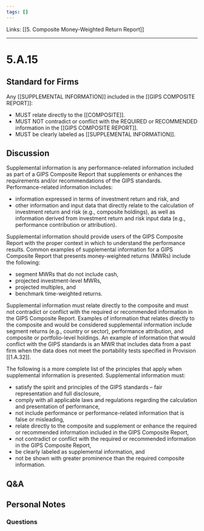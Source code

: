 ```yaml
---
tags: []
---
```

Links: [[5. Composite Money-Weighted Return Report]]
___
# 5.A.15
## Standard for Firms
Any [[SUPPLEMENTAL INFORMATION]] included in the [[GIPS COMPOSITE REPORT]]:
- MUST relate directly to the [[COMPOSITE]].
- MUST NOT contradict or conflict with the REQUIRED or RECOMMENDED information in the [[GIPS COMPOSITE REPORT]].
- MUST be clearly labeled as [[SUPPLEMENTAL INFORMATION]].
## Discussion
Supplemental information is any performance-related information included as part of a GIPS Composite Report that supplements or enhances the requirements and/or recommendations of the GIPS standards. Performance-related information includes:
- information expressed in terms of investment return and risk, and
- other information and input data that directly relate to the calculation of investment return and risk (e.g., composite holdings), as well as information derived from investment return and risk input data (e.g., performance contribution or attribution).

Supplemental information should provide users of the GIPS Composite Report with the proper context in which to understand the performance results. Common examples of supplemental information for a GIPS Composite Report that presents money-weighted returns (MWRs) include the following:
- segment MWRs that do not include cash,
- projected investment-level MWRs,
- projected multiples, and
- benchmark time-weighted returns.

Supplemental information must relate directly to the composite and must not contradict or conflict with the required or recommended information in the GIPS Composite Report. Examples of information that relates directly to the composite and would be considered supplemental information include segment returns (e.g., country or sector), performance attribution, and composite or portfolio-level holdings. An example of information that would conflict with the GIPS standards is an MWR that includes data from a past firm when the data does not meet the portability tests specified in Provision [[1.A.32]].

The following is a more complete list of the principles that apply when supplemental information is presented. Supplemental information must:
- satisfy the spirit and principles of the GIPS standards – fair representation and full disclosure,
- comply with all applicable laws and regulations regarding the calculation and presentation of performance,
- not include performance or performance-related information that is false or misleading,
- relate directly to the composite and supplement or enhance the required or recommended information included in the GIPS Composite Report,
- not contradict or conflict with the required or recommended information in the GIPS Composite Report,
- be clearly labeled as supplemental information, and
- not be shown with greater prominence than the required composite information.
## Q&A

## Personal Notes

### Questions